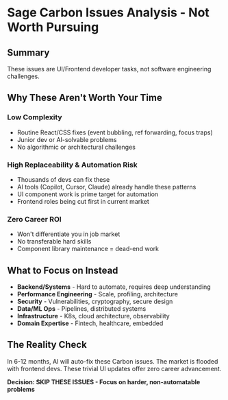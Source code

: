 # Sage Carbon Issues Analysis - Not Worth Pursuing

## Summary
These issues are UI/Frontend developer tasks, not software engineering challenges.

## Why These Aren't Worth Your Time

### Low Complexity
- Routine React/CSS fixes (event bubbling, ref forwarding, focus traps)
- Junior dev or AI-solvable problems
- No algorithmic or architectural challenges

### High Replaceability & Automation Risk
- Thousands of devs can fix these
- AI tools (Copilot, Cursor, Claude) already handle these patterns
- UI component work is prime target for automation
- Frontend roles being cut first in current market

### Zero Career ROI
- Won't differentiate you in job market
- No transferable hard skills
- Component library maintenance = dead-end work

## What to Focus on Instead
- **Backend/Systems** - Hard to automate, requires deep understanding
- **Performance Engineering** - Scale, profiling, architecture
- **Security** - Vulnerabilities, cryptography, secure design  
- **Data/ML Ops** - Pipelines, distributed systems
- **Infrastructure** - K8s, cloud architecture, observability
- **Domain Expertise** - Fintech, healthcare, embedded

## The Reality Check
In 6-12 months, AI will auto-fix these Carbon issues. The market is flooded with frontend devs. These trivial UI updates offer zero career advancement.

**Decision: SKIP THESE ISSUES - Focus on harder, non-automatable problems**